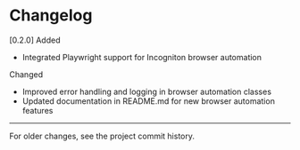# Changelog

[0.2.0]
Added

-  Integrated Playwright support for Incogniton browser automation

Changed

-  Improved error handling and logging in browser automation classes
-  Updated documentation in README.md for new browser automation features

---

For older changes, see the project commit history.
